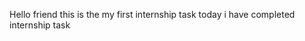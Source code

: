 Hello friend this is the my first internship task
today i have completed internship task  
    
       
  
    
        
   
 